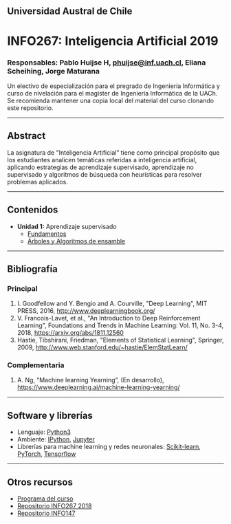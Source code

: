 ## Universidad Austral de Chile

# INFO267: Inteligencia Artificial 2019

### Responsables: Pablo Huijse H, phuijse@inf.uach.cl, Eliana Scheihing, Jorge Maturana

Un electivo de especialización para el pregrado de Ingeniería Informática y curso de nivelación para el magister de Ingeniería Informática de la UACh. Se recomienda mantener una copia local del material del curso clonando este repositorio. 

***
## Abstract

La asignatura de "Inteligencia Artificial” tiene como principal propósito que los estudiantes analicen temáticas referidas a inteligencia artificial, aplicando estrategias de aprendizaje supervisado, aprendizaje no supervisado y algoritmos de búsqueda con heurísticas para resolver problemas aplicados.


***
## Contenidos

- **Unidad 1:** Aprendizaje supervisado
    - [Fundamentos](unidad1/1_fundamentos.ipynb)
    - [Árboles y Algoritmos de ensamble](unidad1/2_ensambles.ipynb)


***
## Bibliografía 


### Principal

1. I. Goodfellow and Y. Bengio and A. Courville, "Deep Learning", MIT PRESS, 2016, http://www.deeplearningbook.org/  
1. V. Francois-Lavet, et al., "An Introduction to Deep Reinforcement Learning", Foundations and Trends in Machine Learning: Vol. 11, No. 3-4, 2018, https://arxiv.org/abs/1811.12560
1. Hastie, Tibshirani, Friedman, "Elements of Statistical Learning", Springer, 2009, http://www.web.stanford.edu/~hastie/ElemStatLearn/


### Complementaria
1. A. Ng, “Machine learning Yearning”, (En desarrollo), https://www.deeplearning.ai/machine-learning-yearning/  


***
## Software y librerías


- Lenguaje: [Python3](https://docs.python.org/3/)
- Ambiente: [IPython](https://ipython.org), [Jupyter](https://jupyter.org/)
- Librerías para machine learning y redes neuronales:  [Scikit-learn](https://scikit-learn.org/), [PyTorch](https://pytorch.org/), [Tensorflow](https://www.tensorflow.org/)


***

## Otros recursos


- [Programa del curso](programa_INFO267.pdf)
- [Repositorio INFO267 2018](https://github.com/matthieuvernier/INFO267)
- [Repositorio INFO147](https://github.com/magister-informatica-uach/INFO147)

